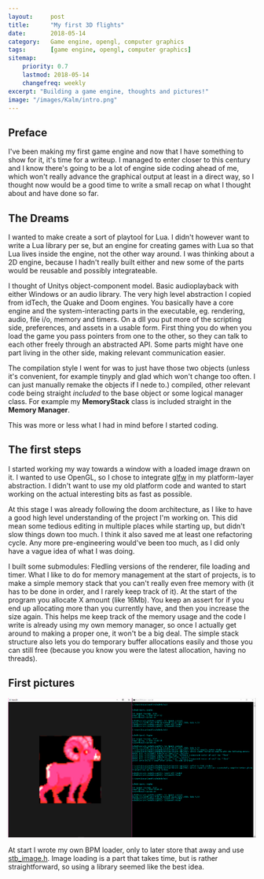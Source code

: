 ```yaml
---
layout:     post
title:      "My first 3D flights"
date:       2018-05-14
category:   Game engine, opengl, computer graphics
tags:       [game engine, opengl, computer graphics]
sitemap:
    priority: 0.7
    lastmod: 2018-05-14
    changefreq: weekly
excerpt: "Building a game engine, thoughts and pictures!"
image: "/images/Kalm/intro.png"
---
```


## Preface
I've been making my first game engine and now that I have something to show for it, it's time for a writeup. I managed to enter closer to this century and I know there's going to be a lot of engine side coding ahead of me, which won't really advance the graphical output at least in a direct way, so I thought now would be a good time to write a small recap on what I thought about and have done so far. 

## The Dreams
I wanted to make create a sort of playtool for Lua. I didn't however want to write a Lua library per se, but an engine for creating games with Lua so that Lua lives inside the engine, not the other way around. I was thinking about a 2D engine, because I hadn't really built either and new some of the parts would be reusable and possibly integrateable. 

I thought of Unitys object-component model. Basic audioplayback with either Windows or an audio library. The very high level abstraction I copied from idTech, the Quake and Doom engines. You basically have a core engine and the system-interacting parts in the executable, eg. rendering, audio, file i/o, memory and timers. On a dll you put more of the scripting side, preferences, and assets in a usable form. First thing you do when you load the game you pass pointers from one to the other, so they can talk to each other freely through an abstracted API. Some parts might have one part living in the other side, making relevant communication easier. 

The compilation style I went for was to just have those two objects (unless it's convenient, for example tinyply and glad which won't change too often. I can just manually remake the objects if I nede to.) compiled, other relevant code being straight *included* to the base object or some logical manager class. For example my **MemoryStack** class is included straight in the **Memory Manager**.

This was more or less what I had in mind before I started coding.

## The first steps
I started working my way towards a window with a loaded image drawn on it. I wanted to use OpenGL, so I chose to integrate [glfw][glfw] in my platform-layer abstraction. I didn't want to use my old platform code and wanted to start working on the actual interesting bits as fast as possible.

At this stage I was already following the doom architecture, as I like to have a good high level understanding of the project I'm working on. This did mean some tedious editing in multiple places while starting up, but didn't slow things down too much. I think it also saved me at least one refactoring cycle. Any more pre-engineering would've been too much, as I did only have a vague idea of what I was doing.

I built some submodules: Fledling versions of the renderer, file loading and timer. What I like to do for memory management at the start of projects, is to make a simple memory stack that you can't really even free memory with (it has to be done in order, and I rarely keep track of it). At the start of the program you allocate X amount (like 16Mb). You keep an assert for if you end up allocating more than you currently have, and then you increase the size again. This helps me keep track of the memory usage and the code I write is already using my own memory manager, so once I actually get around to making a proper one, it won't be a big deal. The simple stack structure also lets you do temporary buffer allocations easily and those you can still free (because you know you were the latest allocation, having no threads).

## First pictures
![First texture load][img1]

At start I wrote my own BPM loader, only to later store that away and use [stb_image.h][stb]. Image loading is a part that takes time, but is rather straightforward, so using a library seemed like the best idea.


[img1]: /images/Kalm/texture_load1.png      "Kalm2D First Texture Load"

[glfw]: http://www.glfw.org/                "glfw"
[stb]: https://github.com/nothings/stb      "stb"
